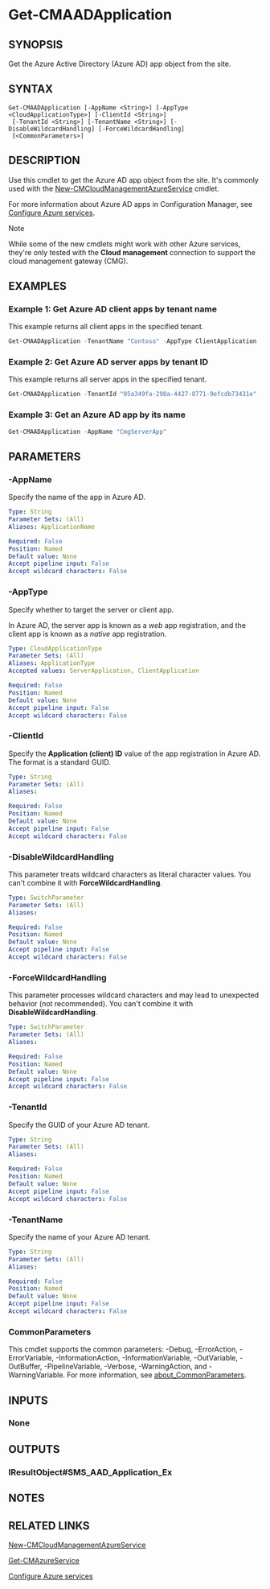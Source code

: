 ﻿---
external help file: AdminUI.PS.dll-Help.xml
Module Name: ConfigurationManager
ms.date: 11/20/2020
online version:
schema: 2.0.0
---

# Get-CMAADApplication

## SYNOPSIS

Get the Azure Active Directory (Azure AD) app object from the site.

## SYNTAX

```
Get-CMAADApplication [-AppName <String>] [-AppType <CloudApplicationType>] [-ClientId <String>]
 [-TenantId <String>] [-TenantName <String>] [-DisableWildcardHandling] [-ForceWildcardHandling]
 [<CommonParameters>]
```

## DESCRIPTION

Use this cmdlet to get the Azure AD app object from the site. It's commonly used with the [New-CMCloudManagementAzureService](New-CMCloudManagementAzureService.md) cmdlet.

For more information about Azure AD apps in Configuration Manager, see [Configure Azure services](/mem/configmgr/core/servers/deploy/configure/azure-services-wizard).

> [!NOTE]
> While some of the new cmdlets might work with other Azure services, they're only tested with the **Cloud management** connection to support the cloud management gateway (CMG).

## EXAMPLES

### Example 1: Get Azure AD client apps by tenant name

This example returns all client apps in the specified tenant.

```powershell
Get-CMAADApplication -TenantName "Contoso" -AppType ClientApplication
```

### Example 2: Get Azure AD server apps by tenant ID

This example returns all server apps in the specified tenant.

```powershell
Get-CMAADApplication -TenantId "05a349fa-298a-4427-8771-9efcdb73431e" -AppType ServerApplication
```

### Example 3: Get an Azure AD app by its name

```powershell
Get-CMAADApplication -AppName "CmgServerApp"
```

## PARAMETERS

### -AppName

Specify the name of the app in Azure AD.

```yaml
Type: String
Parameter Sets: (All)
Aliases: ApplicationName

Required: False
Position: Named
Default value: None
Accept pipeline input: False
Accept wildcard characters: False
```

### -AppType

Specify whether to target the server or client app.

In Azure AD, the server app is known as a _web_ app registration, and the client app is known as a _native_ app registration.

```yaml
Type: CloudApplicationType
Parameter Sets: (All)
Aliases: ApplicationType
Accepted values: ServerApplication, ClientApplication

Required: False
Position: Named
Default value: None
Accept pipeline input: False
Accept wildcard characters: False
```

### -ClientId

Specify the **Application (client) ID** value of the app registration in Azure AD. The format is a standard GUID.

```yaml
Type: String
Parameter Sets: (All)
Aliases:

Required: False
Position: Named
Default value: None
Accept pipeline input: False
Accept wildcard characters: False
```

### -DisableWildcardHandling

This parameter treats wildcard characters as literal character values. You can't combine it with **ForceWildcardHandling**.

```yaml
Type: SwitchParameter
Parameter Sets: (All)
Aliases:

Required: False
Position: Named
Default value: None
Accept pipeline input: False
Accept wildcard characters: False
```

### -ForceWildcardHandling

This parameter processes wildcard characters and may lead to unexpected behavior (not recommended). You can't combine it with **DisableWildcardHandling**.

```yaml
Type: SwitchParameter
Parameter Sets: (All)
Aliases:

Required: False
Position: Named
Default value: None
Accept pipeline input: False
Accept wildcard characters: False
```

### -TenantId

Specify the GUID of your Azure AD tenant.

```yaml
Type: String
Parameter Sets: (All)
Aliases:

Required: False
Position: Named
Default value: None
Accept pipeline input: False
Accept wildcard characters: False
```

### -TenantName

Specify the name of your Azure AD tenant.

```yaml
Type: String
Parameter Sets: (All)
Aliases:

Required: False
Position: Named
Default value: None
Accept pipeline input: False
Accept wildcard characters: False
```

### CommonParameters
This cmdlet supports the common parameters: -Debug, -ErrorAction, -ErrorVariable, -InformationAction, -InformationVariable, -OutVariable, -OutBuffer, -PipelineVariable, -Verbose, -WarningAction, and -WarningVariable. For more information, see [about_CommonParameters](http://go.microsoft.com/fwlink/?LinkID=113216).

## INPUTS

### None

## OUTPUTS

### IResultObject#SMS_AAD_Application_Ex

## NOTES

## RELATED LINKS

[New-CMCloudManagementAzureService](New-CMCloudManagementAzureService.md)

[Get-CMAzureService](Get-CMAzureService.md)

[Configure Azure services](/mem/configmgr/core/servers/deploy/configure/azure-services-wizard)
